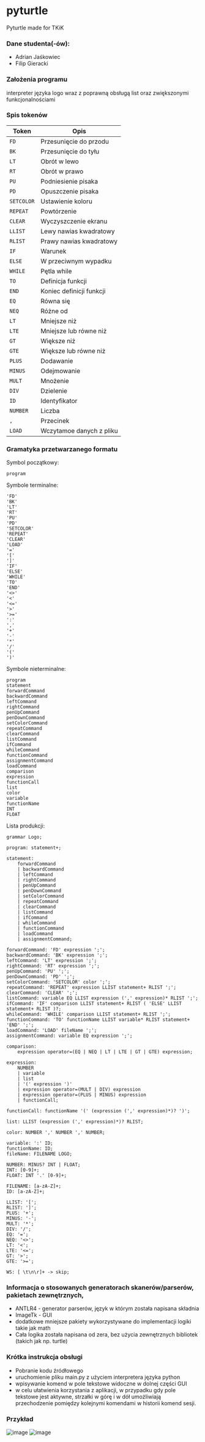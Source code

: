 # pyturtle
Pyturtle made for TKiK

### Dane studenta(-ów):
- Adrian Jaśkowiec
- Filip Gieracki

### Założenia programu
interpreter języka logo wraz z poprawną obsługą list oraz zwiększonymi funkcjonalnościami

### Spis tokenów

| Token     | Opis                                  |
|-----------|---------------------------------------|
| `FD`      | Przesunięcie do przodu                |
| `BK`      | Przesunięcie do tyłu                  |
| `LT`      | Obrót w lewo                          |
| `RT`      | Obrót w prawo                         |
| `PU`      | Podniesienie pisaka                   |
| `PD`      | Opuszczenie pisaka                    |
| `SETCOLOR`| Ustawienie koloru                     |
| `REPEAT`  | Powtórzenie                           |
| `CLEAR`   | Wyczyszczenie ekranu                  |
| `LLIST`   | Lewy nawias kwadratowy                |
| `RLIST`   | Prawy nawias kwadratowy               |
| `IF`      | Warunek                               |
| `ELSE`    | W przeciwnym wypadku                  |
| `WHILE`   | Pętla while                           |
| `TO`      | Definicja funkcji                     |
| `END`     | Koniec definicji funkcji              |
| `EQ`      | Równa się                             |
| `NEQ`     | Różne od                              |
| `LT`      | Mniejsze niż                          |
| `LTE`     | Mniejsze lub równe niż                |
| `GT`      | Większe niż                           |
| `GTE`     | Większe lub równe niż                 |
| `PLUS`    | Dodawanie                             |
| `MINUS`   | Odejmowanie                           |
| `MULT`    | Mnożenie                              |
| `DIV`     | Dzielenie                             |
| `ID`      | Identyfikator                         |
| `NUMBER`  | Liczba                                |
| `,`       | Przecinek                             |
| `LOAD`    | Wczytamoe danych z pliku              |

### Gramatyka przetwarzanego formatu

Symbol początkowy:
```
program
```

Symbole terminalne:
```
'FD'
'BK'
'LT'
'RT'
'PU'
'PD'
'SETCOLOR'
'REPEAT'
'CLEAR'
'LOAD'
'='
'['
']'
'IF'
'ELSE'
'WHILE'
'TO'
'END'
'<>'
'<'
'<='
'>'
'>='
':'
','
'+'
'-'
'*'
'/'
'('
')'
```
Symbole nieterminalne:
```
program
statement
forwardCommand
backwardCommand
leftCommand
rightCommand
penUpCommand
penDownCommand
setColorCommand
repeatCommand
clearCommand
listCommand
ifCommand
whileCommand
functionCommand
assignmentCommand
loadCommand
comparison
expression
functionCall
list
color
variable
functionName
INT
FLOAT
```

Lista produkcji:
```antlr
grammar Logo;

program: statement+;

statement:
    forwardCommand
    | backwardCommand
    | leftCommand
    | rightCommand
    | penUpCommand
    | penDownCommand
    | setColorCommand
    | repeatCommand
    | clearCommand
    | listCommand
    | ifCommand
    | whileCommand
    | functionCommand
    | loadCommand
    | assignmentCommand;

forwardCommand: 'FD' expression ';';
backwardCommand: 'BK' expression ';';
leftCommand: 'LT' expression ';';
rightCommand: 'RT' expression ';';
penUpCommand: 'PU' ';';
penDownCommand: 'PD' ';';
setColorCommand: 'SETCOLOR' color ';';
repeatCommand: 'REPEAT' expression LLIST statement+ RLIST ';';
clearCommand: 'CLEAR' ';';
listCommand: variable EQ LLIST expression (',' expression)* RLIST ';';
ifCommand: 'IF' comparison LLIST statement+ RLIST ( 'ELSE' LLIST statement+ RLIST )?;
whileCommand: 'WHILE' comparison LLIST statement+ RLIST ';';
functionCommand: 'TO' functionName LLIST variable* RLIST statement+ 'END' ';';
loadCommand: 'LOAD' fileName ';';
assignmentCommand: variable EQ expression ';';

comparison:
    expression operator=(EQ | NEQ | LT | LTE | GT | GTE) expression;

expression:
    NUMBER
    | variable
    | list
    | '(' expression ')'
    | expression operator=(MULT | DIV) expression
    | expression operator=(PLUS | MINUS) expression
    | functionCall;

functionCall: functionName '(' (expression (',' expression)*)? ')';

list: LLIST (expression (',' expression)*)? RLIST;

color: NUMBER ',' NUMBER ',' NUMBER;

variable: ':' ID;
functionName: ID;
fileName: FILENAME LOGO;

NUMBER: MINUS? INT | FLOAT;
INT: [0-9]+;
FLOAT: INT '.' [0-9]+;

FILENAME: [a-zA-Z]+;
ID: [a-zA-Z]+;

LLIST: '[';
RLIST: ']';
PLUS: '+';
MINUS: '-';
MULT: '*';
DIV: '/';
EQ: '=';
NEQ: '<>';
LT: '<';
LTE: '<=';
GT: '>';
GTE: '>=';

WS: [ \t\n\r]+ -> skip;

```

### Informacja o stosowanych generatorach skanerów/parserów, pakietach zewnętrznych,

- ANTLR4 - generator parserów, język w którym została napisana składnia
- ImageTk - GUI
- dodatkowe mniejsze pakiety wykorzystywane do implementacji logiki takie jak math
- Cała logika została napisana od zera, bez użycia zewnętrznych bibliotek (takich jak np. turtle)

### Krótka instrukcja obsługi
- Pobranie kodu źródłowego
- uruchomienie pliku main.py z użyciem interpretera języka python
- wpisywanie komend w pole tekstowe widoczne w dolnej części GUI
- w celu ułatwienia korzystania z aplikacji, w przypadku gdy pole tekstowe jest aktywne, strzałki w górę i w dół umożliwiają przechodzenie pomiędzy kolejnymi komendami w historii komend sesji.

### Przykład
![image](https://github.com/fgieracki/pyturtle/assets/48069247/b89d3605-9ad4-43a6-ae75-f9bac167a8f6)
![image](https://github.com/fgieracki/pyturtle/assets/48069247/fdd89961-8207-4ace-8957-f1f7174a730e)

